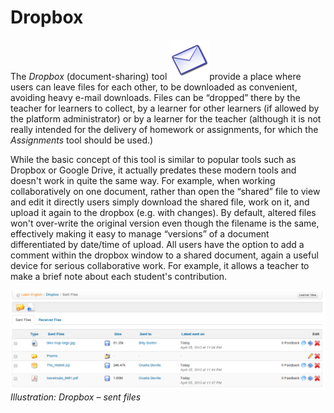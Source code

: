 # Dropbox

The _Dropbox_ \(document-sharing\) tool ![](../../.gitbook/assets/graphics268.png)provide a place where users can leave files for each other, to be downloaded as convenient, avoiding heavy e-mail downloads. Files can be “dropped” there by the teacher for learners to collect, by a learner for other learners \(if allowed by the platform administrator\) or by a learner for the teacher \(although it is not really intended for the delivery of homework or assignments, for which the _Assignments_ tool should be used.\)

While the basic concept of this tool is similar to popular tools such as Dropbox or Google Drive, it actually predates these modern tools and doesn't work in quite the same way. For example, when working collaboratively on one document, rather than open the “shared” file to view and edit it directly users simply download the shared file, work on it, and upload it again to the dropbox \(e.g. with changes\). By default, altered files won't over-write the original version even though the filename is the same, effectively making it easy to manage “versions” of a document differentiated by date/time of upload. All users have the option to add a comment within the dropbox window to a shared document, again a useful device for serious collaborative work. For example, it allows a teacher to make a brief note about each student's contribution.

![](../../.gitbook/assets/images202.png)_Illustration: Dropbox – sent files_

